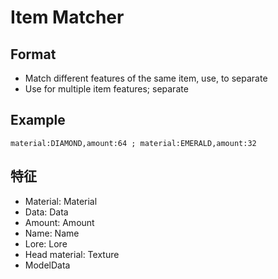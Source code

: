 # Item Matcher

## Format <a id="ge-shi"></a>

* Match different features of the same item, use, to separate
* Use for multiple item features; separate

## Example <a id="shi-li"></a>

```text
material:DIAMOND,amount:64 ; material:EMERALD,amount:32
```

## 特征 <a id="te-zheng"></a>

* Material: Material
* Data: Data
* Amount: Amount
* Name: Name
* Lore: Lore
* Head material: Texture
* ModelData

[  
](https://trmenu.trixey.cc/v/chinese/functions/arguments)

